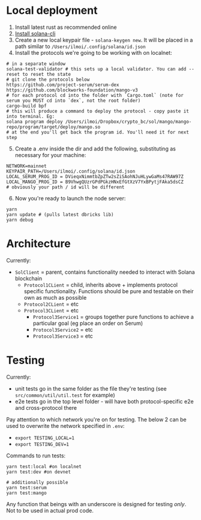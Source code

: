 # Local deployment
1. Install latest rust as recommended online
2. [Install solana-cli](https://docs.solana.com/cli/install-solana-cli-tools)
3. Create a new local keypair file - `solana-keygen new`. It will be placed in a path similar to `/Users/ilmoi/.config/solana/id.json`
4. Install the protocols we're going to be working with on localnet:
```shell
# in a separate window
solana-test-validator # this sets up a local validator. You can add --reset to reset the state
# git clone the protocols below
https://github.com/project-serum/serum-dex
https://github.com/blockworks-foundation/mango-v3
# for each protocol cd into the folder with `Cargo.toml` (note for serum you MUST cd into `dex`, not the root folder)
cargo-build bpf
# this will produce a command to deploy the protocol - copy paste it into terminal. Eg:
solana program deploy /Users/ilmoi/Dropbox/crypto_bc/sol/mango/mango-repo/program/target/deploy/mango.so
# at the end you'll get back the program id. You'll need it for next step
```
5. Create a .env inside the dir and add the following, substituting as necessary for your machine:
```dotenv
NETWORK=mainnet
KEYPAIR_PATH=/Users/ilmoi/.config/solana/id.json
LOCAL_SERUM_PROG_ID = DVieqxNimmtbZpZTw2sZiSAohNJuHLywGaMs47RAW97Z
LOCAL_MANGO_PROG_ID = B9VhwgQUzrGPdPGkzHNxEfGtXzV7YxBPytjFAka5dsCZ
# obviously your path / id will be different
```
6. Now you're ready to launch the node server:
```shell
yarn
yarn update # (pulls latest dbricks lib)
yarn debug
```

# Architecture

Currently:
- `SolClient` = parent, contains functionality needed to interact with Solana blockchain
  - `Protocol1CLient` = child, inherits above + implements protocol specific functionality. Functions should be pure and testable on their own as much as possible
  - `Protocol2CLient` = etc
  - `Protocol3CLient` = etc
    - `Protocol3Service1` = groups together pure functions to achieve a particular goal (eg place an order on Serum)
    - `Protocol3Service2` = etc
    - `Protocol3Service3` = etc

# Testing
 
Currently:
- unit tests go in the same folder as the file they're testing (see `src/common/util/util.test` for example)
- e2e tests go in the top level folder - will have both protocol-specific e2e and cross-protocol there

Pay attention to which network you're on for testing. The below 2 can be used to overwrite the network specified in `.env`:
- `export TESTING_LOCAL=1`
- `export TESTING_DEV=1`

Commands to run tests:
```shell
yarn test:local #on localnet
yarn test:dev #on devnet

# additionally possible
yarn test:serum
yarn test:mango
```

Any function that beings with an underscore is designed for testing *only*. Not to be used in actual prod code.
